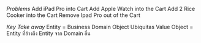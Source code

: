 *Problems*
Add iPad Pro into Cart
Add Apple Watch into the Cart
Add 2 Rice Cooker into the Cart
Remove Ipad Pro out of the Cart

*Key Take away*
Entity = Business Domain Object
Ubiquitas
Value Object = Entity ที่อ้างถึง Entity จาก Domain อื่น

